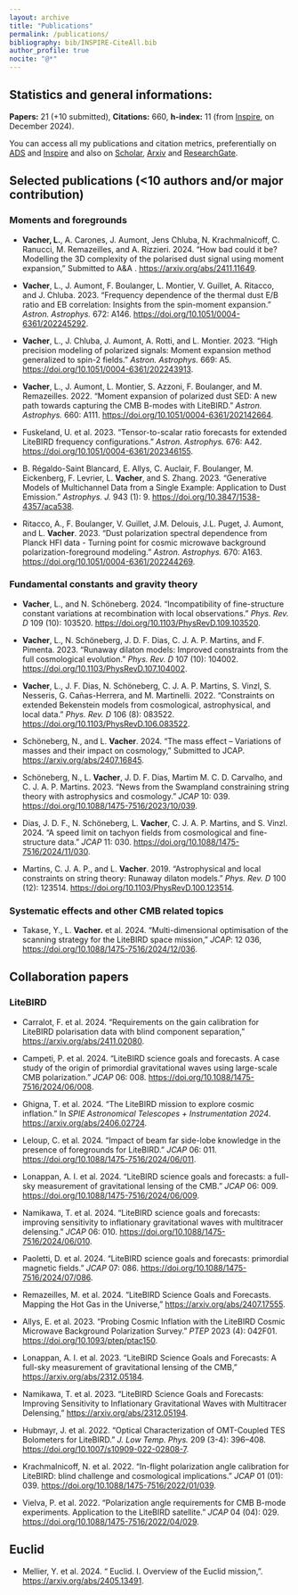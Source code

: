 ```yaml
---
layout: archive
title: "Publications"
permalink: /publications/
bibliography: bib/INSPIRE-CiteAll.bib
author_profile: true
nocite: "@*"
---
```


[comment]: <pandoc -t markdown_strict --citeproc publications.md -o publications-list.md --bibliography bib/INSPIRE-CiteAll.bib>

## Statistics and general informations:

**Papers:** 21 (+10 submitted), **Citations:** 660, **h-index:** 11 (from [Inspire](https://inspirehep.net/authors/1969120?ui-citation-summary=true), on December 2024).

You can access all my publications and citation metrics, preferentially
on [ADS](https://ui.adsabs.harvard.edu/search/q=orcid%3A0000-0001-9551-1417&sort=date+desc) and [Inspire](https://inspirehep.net/authors/1969120?ui-citation-summary=true)
and also on [Scholar](https://scholar.google.com/citations?user=uLb6OyYAAAAJ&hl=fr&authuser=1),
[Arxiv](https://arxiv.org/search/astro-ph?searchtype=author&query=**Vacher**%2C+L)
and [ResearchGate](https://www.researchgate.net/profile/Leo-**Vacher**).

## Selected publications (<10 authors and/or major contribution)

### Moments and foregrounds

- **Vacher, L.**, A. Carones, J. Aumont, Jens Chluba, N.
Krachmalnicoff, C. Ranucci, M. Remazeilles, and A.
Rizzieri. 2024. “<span class="nocase">How bad could it be? Modelling the
3D complexity of the polarised dust signal using moment
expansion</span>,” Submitted to A$\&$A . <https://arxiv.org/abs/2411.11649>. 

- **Vacher**, L., J. Aumont, F. Boulanger, L. Montier, V. Guillet, A. Ritacco, and J. Chluba. 2023.
“<span class="nocase">Frequency dependence of the thermal dust E/B ratio
and EB correlation: Insights from the spin-moment expansion</span>.”
*Astron. Astrophys.* 672: A146. <https://doi.org/10.1051/0004-6361/202245292>.

- **Vacher**, L., J. Chluba, J. Aumont, A. Rotti, and L.
Montier. 2023. “<span class="nocase">High precision modeling of
polarized signals: Moment expansion method generalized to spin-2
fields</span>.” *Astron. Astrophys.* 669: A5. <https://doi.org/10.1051/0004-6361/202243913>.

- **Vacher**, L., J. Aumont, L. Montier, S. Azzoni, F. Boulanger, and M.
Remazeilles. 2022. “<span class="nocase">Moment expansion of polarized
dust SED: A new path towards capturing the CMB B-modes with
LiteBIRD</span>.” *Astron. Astrophys.* 660: A111. <https://doi.org/10.1051/0004-6361/202142664>.

- Fuskeland, U. et al. 2023. “<span class="nocase">Tensor-to-scalar ratio
forecasts for extended LiteBIRD frequency configurations</span>.”
*Astron. Astrophys.* 676: A42. <https://doi.org/10.1051/0004-6361/202346155>.

- B. Régaldo-Saint Blancard, E. Allys, C. Auclair, F.
Boulanger, M. Eickenberg, F. Levrier, L. **Vacher**, and S.
Zhang. 2023. “<span class="nocase">Generative Models of Multichannel
Data from a Single Example: Application to Dust Emission</span>.”
*Astrophys. J.* 943 (1): 9. <https://doi.org/10.3847/1538-4357/aca538>.

- Ritacco, A., F. Boulanger, V. Guillet, J.M.
Delouis, J.L. Puget, J. Aumont, and L. **Vacher**. 2023.
“<span class="nocase">Dust polarization spectral dependence from Planck
HFI data - Turning point for cosmic microwave background
polarization-foreground modeling</span>.” *Astron. Astrophys.* 670:
A163. <https://doi.org/10.1051/0004-6361/202244269>.


### Fundamental constants and gravity theory

- **Vacher**, L., and N. Schöneberg. 2024.
“<span class="nocase">Incompatibility of fine-structure constant
variations at recombination with local observations</span>.” *Phys. Rev.
D* 109 (10): 103520. <https://doi.org/10.1103/PhysRevD.109.103520>.

- **Vacher**, L., N. Schöneberg, J. D. F. Dias, C. J. A. P. Martins, and
F. Pimenta. 2023. “<span class="nocase">Runaway dilaton models:
Improved constraints from the full cosmological evolution</span>.”
*Phys. Rev. D* 107 (10): 104002. <https://doi.org/10.1103/PhysRevD.107.104002>.

- **Vacher**, L., J. F. Dias, N. Schöneberg, C. J. A. P. Martins, S.
Vinzl, S. Nesseris, G. Cañas-Herrera, and M. Martinelli. 2022. “<span class="nocase">Constraints on extended Bekenstein models
from cosmological, astrophysical, and local data</span>.” *Phys. Rev. D*
106 (8): 083522. <https://doi.org/10.1103/PhysRevD.106.083522>.

- Schöneberg, N., and L. **Vacher**. 2024. “<span class="nocase">The mass
effect – Variations of masses and their impact on cosmology</span>,” Submitted to JCAP. <https://arxiv.org/abs/2407.16845>.

- Schöneberg, N., L. **Vacher**, J. D. F. Dias, Martim M. C. D. Carvalho,
and C. J. A. P. Martins. 2023. “<span class="nocase">News from the
Swampland constraining string theory with astrophysics and
cosmology</span>.” *JCAP* 10: 039. <https://doi.org/10.1088/1475-7516/2023/10/039>.

- Dias, J. D. F., N. Schöneberg, L. **Vacher**, C. J. A. P. Martins, and
S. Vinzl. 2024. “<span class="nocase">A speed limit on tachyon fields
from cosmological and fine-structure data</span>.” *JCAP* 11: 030. <https://doi.org/10.1088/1475-7516/2024/11/030>.

- Martins, C. J. A. P., and L. **Vacher**. 2019. “<span class="nocase">Astrophysical and local constraints on string
theory: Runaway dilaton models</span>.” *Phys. Rev. D* 100 (12): 123514. <https://doi.org/10.1103/PhysRevD.100.123514>.

### Systematic effects and other CMB related topics

- Takase, Y., L. **Vacher.** et al. 2024. “<span class="nocase">Multi-dimensional
optimisation of the scanning strategy for the LiteBIRD space
mission</span>,” *JCAP*: 12 036, <https://doi.org/10.1088/1475-7516/2024/12/036>. 

## Collaboration papers

### LiteBIRD

- Carralot, F. et al. 2024. “<span class="nocase">Requirements on the gain
calibration for LiteBIRD polarisation data with blind component
separation</span>,” <https://arxiv.org/abs/2411.02080>.

- Campeti, P. et al. 2024. “<span class="nocase">LiteBIRD science goals
and forecasts. A case study of the origin of primordial gravitational
waves using large-scale CMB polarization</span>.” *JCAP* 06: 008. <https://doi.org/10.1088/1475-7516/2024/06/008>.

- Ghigna, T. et al. 2024. “<span class="nocase">The LiteBIRD mission to
explore cosmic inflation</span>.” In *SPIE Astronomical Telescopes +
Instrumentation 2024*. <https://arxiv.org/abs/2406.02724>. 

- Leloup, C. et al. 2024. “<span class="nocase">Impact of beam far
side-lobe knowledge in the presence of foregrounds for LiteBIRD</span>.”
*JCAP* 06: 011. <https://doi.org/10.1088/1475-7516/2024/06/011>.

- Lonappan, A. I. et al. 2024. “<span class="nocase">LiteBIRD science
goals and forecasts: a full-sky measurement of gravitational lensing of
the CMB</span>.” *JCAP* 06: 009. <https://doi.org/10.1088/1475-7516/2024/06/009>. 

- Namikawa, T. et al. 2024. “<span class="nocase">LiteBIRD science goals
and forecasts: improving sensitivity to inflationary gravitational waves
with multitracer delensing</span>.” *JCAP* 06: 010. <https://doi.org/10.1088/1475-7516/2024/06/010>.

- Paoletti, D. et al. 2024. “<span class="nocase">LiteBIRD science goals
and forecasts: primordial magnetic fields</span>.” *JCAP* 07: 086. <https://doi.org/10.1088/1475-7516/2024/07/086>.

- Remazeilles, M. et al. 2024. “<span class="nocase">LiteBIRD Science
Goals and Forecasts. Mapping the Hot Gas in the Universe</span>,” <https://arxiv.org/abs/2407.17555>.

- Allys, E. et al. 2023. “<span class="nocase">Probing Cosmic Inflation
with the LiteBIRD Cosmic Microwave Background Polarization
Survey</span>.” *PTEP* 2023 (4): 042F01. <https://doi.org/10.1093/ptep/ptac150>.


- Lonappan, A. I. et al. 2023. “<span class="nocase">LiteBIRD Science
Goals and Forecasts: A full-sky measurement of gravitational lensing of
the CMB</span>,” <https://arxiv.org/abs/2312.05184>.


- Namikawa, T. et al. 2023. “<span class="nocase">LiteBIRD Science Goals
and Forecasts: Improving Sensitivity to Inflationary Gravitational Waves
with Multitracer Delensing</span>,” <https://arxiv.org/abs/2312.05194>.

- Hubmayr, J. et al. 2022. “<span class="nocase">Optical Characterization
of OMT-Coupled TES Bolometers for LiteBIRD</span>.” *J. Low Temp. Phys.*
209 (3-4): 396–408. <https://doi.org/10.1007/s10909-022-02808-7>.

- Krachmalnicoff, N. et al. 2022. “<span class="nocase">In-flight
polarization angle calibration for LiteBIRD: blind challenge and
cosmological implications</span>.” *JCAP* 01 (01): 039. <https://doi.org/10.1088/1475-7516/2022/01/039>.

- Vielva, P. et al. 2022. “<span class="nocase">Polarization angle
requirements for CMB B-mode experiments. Application to the LiteBIRD
satellite</span>.” *JCAP* 04 (04): 029. <https://doi.org/10.1088/1475-7516/2022/04/029>.

## Euclid

- Mellier, Y. et al. 2024. “<span class="nocase"> Euclid. I. Overview of
the Euclid mission</span>,”. <https://arxiv.org/abs/2405.13491>.


